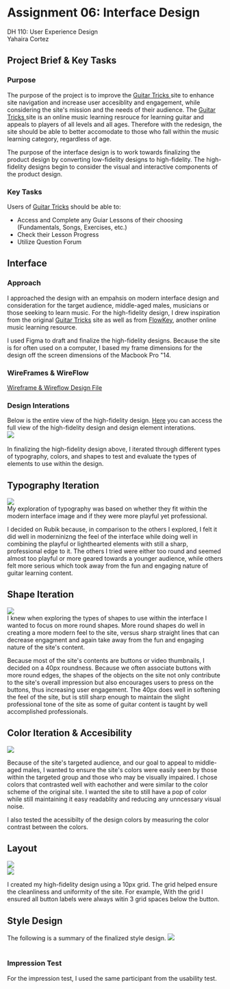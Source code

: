# Assignment 06: Interface Design
 DH 110: User Experience Design <br>
 Yahaira Cortez
 
 ## Project Brief & Key Tasks

### Purpose
The purpose of the project is to improve the <a href="https://www.guitartricks.com/home.php" target="_blank">Guitar Tricks </a> site to enhance site navigation and increase user accesiblity and engagement, while considering the site's mission and the needs of their audience. The <a href="https://www.guitartricks.com/home.php" target="_blank">Guitar Tricks </a> site is an online music learning resrouce for learning guitar and appeals to players of all levels and all ages. Therefore with the redesign, the site should be able to better accomodate to those who fall within the music learning category, regardless of age. <br>

The purpose of the interface design is to work towards finalizing the product design by converting low-fidelity designs to high-fidelity. The high-fidelity designs begin to consider the visual and interactive components of the product design. 

### Key Tasks 
Users of <a href="https://www.guitartricks.com/home.php" target="_blank">Guitar Tricks</a> should be able to:
 - Access and Complete any Guiar Lessons of their choosing (Fundamentals, Songs, Exercises, etc.)
 - Check their Lesson Progress
 - Utilize Question Forum 
 
## Interface

### Approach 
I approached the design with an empahsis on modern interface design and consideration for the target audience, middle-aged males, musicians or those seeking to learn music. For the high-fidelity design, I drew inspiration from the original <a href="https://www.guitartricks.com/home.php" target="_blank">Guitar Tricks</a> site as well as from <a href="https://app.flowkey.com/songs" target="_blank">FlowKey</a>, another online music learning resource. 

I used Figma to draft and finalize the high-fidelity designs. Because the site is for often used on a computer, I based my frame dimensions for the design off the screen dimensions of the Macbook Pro "14. 

### WireFrames & WireFlow
<a href="https://www.figma.com/file/3TI2Ngv9DapGHKVuJVa7Su/DH110---A06?node-id=10%3A271" target="_blank">Wireframe & Wireflow Design File</a>


### Design Interations 
Below is the entire view of the high-fidelity design. <a href="https://www.figma.com/file/3TI2Ngv9DapGHKVuJVa7Su/DH110---A06?node-id=0%3A1" target="_blank">Here</a> you can access the full view of the high-fidelity design and design element interations. <br>
<img src="images/fullview.png"> <br> 
<br>
In finalizing the high-fidelity design above, I iterated through different types of typography, colors, and shapes to test and evaluate the types of elements to use within the design. <br>

## Typography Iteration
<img src="images/typography.png"> <br>
My exploration of typography was based on whether they fit within the modern interface image and if they were more playful yet professional. <br>

I decided on Rubik because, in comparison to the others I explored, I felt it did well in moderninizng the feel of the interface while doing well in combining the playful or lighthearted elements with still a sharp, professional edge to it. The others I tried were either too round and seemed almost too playful or more geared towards a younger audience, while others felt more serious which took away from the fun and engaging nature of guitar learning content. <br>

## Shape Iteration
<img src="images/shape.png"> <br>
I knew when exploring the types of shapes to use within the interface I wanted to focus on more round shapes. More round shapes do well in creating a more modern feel to the site, versus sharp straight lines that can decrease engagment and again take away from the fun and engaging nature of the site's content. <br>

Because most of the site's contents are buttons or video thumbnails, I decided on a 40px roundness. Because we often associate buttons with more round edges, the shapes of the objects on the site not only contribute to the site's overall impression but also encourages users to press on the buttons, thus increasing user engagement. The 40px does well in softening the feel of the site, but is still sharp enough to maintain the slight professional tone of the site as some of guitar content is taught by well accomplished professionals. <br>

## Color Iteration & Accesibility
<img src="images/color.png"> <br>

Because of the site's targeted audience, and our goal to appeal to middle-aged males, I wanted to ensure the site's colors were easily seen by those within the targeted group and those who may be visually impaired. I chose colors that contrasted well with eachother and were similar to the color scheme of the original site. I wanted the site to still have a pop of color while still maintaining it easy readablity and reducing any unncessary visual noise. <br>

I also tested the acessibilty of the design colors by measuring the color contrast between the colors. <br>

## Layout 
<img src="images/grid1.png"> <br>
<img src="images/grid2.png"> <br>

I created my high-fidelity design using a 10px grid. The grid helped ensure the cleanliness and uniformity of the site. For example, With the grid I ensured all button labels were always witin 3 grid spaces below the button. <br>

## Style Design 
The following is a summary of the finalized style design. 
<img src="images/style1.png"> <br>
<br> 

### Impression Test
For the impression test, I used the same participant from the usability test. 




